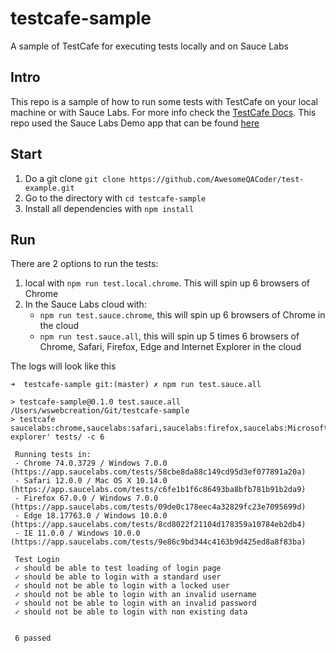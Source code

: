 # testcafe-sample
A sample of TestCafe for executing tests locally and on Sauce Labs

## Intro
This repo is a sample of how to run some tests with TestCafe on your local machine or with Sauce Labs. For more info check the [TestCafe Docs](https://github.com/DevExpress/testcafe).
This repo used the Sauce Labs Demo app that can be found [here](https://www.saucedemo.com/)

## Start
1. Do a git clone `git clone https://github.com/AwesomeQACoder/test-example.git`
2. Go to the directory with `cd testcafe-sample` 
3. Install all dependencies with `npm install`

## Run
There are 2 options to run the tests:
1. local with `npm run test.local.chrome`. This will spin up 6 browsers of Chrome
2. In the Sauce Labs cloud with:
    - `npm run test.sauce.chrome`, this will spin up 6 browsers of Chrome in the cloud
    - `npm run test.sauce.all`, this will spin up 5 times 6 browsers of Chrome, Safari, Firefox, Edge and Internet Explorer in the cloud
    
The logs will look like this

```log
➜  testcafe-sample git:(master) ✗ npm run test.sauce.all

> testcafe-sample@0.1.0 test.sauce.all /Users/wswebcreation/Git/testcafe-sample
> testcafe saucelabs:chrome,saucelabs:safari,saucelabs:firefox,saucelabs:MicrosoftEdge,saucelabs:'internet explorer' tests/ -c 6

 Running tests in:
 - Chrome 74.0.3729 / Windows 7.0.0 (https://app.saucelabs.com/tests/58cbe8da88c149cd95d3ef077891a20a)
 - Safari 12.0.0 / Mac OS X 10.14.0 (https://app.saucelabs.com/tests/c6fe1b1f6c86493ba8bfb781b91b2da9)
 - Firefox 67.0.0 / Windows 7.0.0 (https://app.saucelabs.com/tests/09de0c178eec4a32829fc23e7095699d)
 - Edge 18.17763.0 / Windows 10.0.0 (https://app.saucelabs.com/tests/8cd8022f21104d178359a10784eb2db4)
 - IE 11.0.0 / Windows 10.0.0 (https://app.saucelabs.com/tests/9e86c9bd344c4163b9d425ed8a8f83ba)

 Test Login
 ✓ should be able to test loading of login page
 ✓ should be able to login with a standard user
 ✓ should not be able to login with a locked user
 ✓ should not be able to login with an invalid username
 ✓ should not be able to login with an invalid password
 ✓ should not be able to login with non existing data


 6 passed
```
